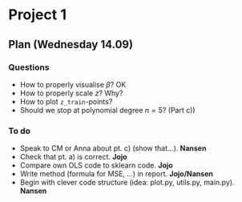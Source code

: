 # Project 1

## Plan (Wednesday 14.09)

### Questions
* How to properly visualise $\beta$? OK
* How to properly scale $z$? Why?
* How to plot `z_train`-points?
* Should we stop at polynomial degree $n=5$? (Part c))

### To do
* Speak to CM or Anna about pt. c) (show that...). **Nansen**
* Check that pt. a) is correct. **Jojo**
* Compare own OLS code to sklearn code. **Jojo**
* Write method (formula for MSE, ...) in report. **Jojo/Nansen**
* Begin with clever code structure (idea: plot.py, utils.py, main.py). **Nansen**